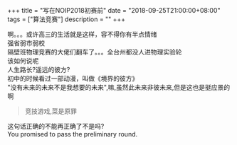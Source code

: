 +++
title = "写在NOIP2018初赛前"
date = "2018-09-25T21:00:00+08:00"
tags = ["算法竞赛"]
description = ""
+++


啊。。。或许高三的生活就是这样，容不得你有半点情绪  
强省弱市弱校  
隔壁班物理竞赛的大佬们翻车了。。。全台州都没人进物理实验轮  
该如何说呢  
人生路长?遥远的彼方?  
初中的时候看过一部动漫，叫做《境界的彼方》  
"没有未来的未来不是我想要的未来",嘛,虽然此未来非彼未来,但是这也是挺应景的啊  
  
> 竞技游戏,菜是原罪  
  
这句话正确的不能再正确了不是吗?  
You promised to pass the preliminary round.